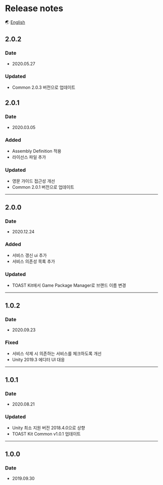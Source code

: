 # Release notes

🌏 [English](ReleaseNotes.en.md)

## 2.0.2

### Date

* 2020.05.27

### Updated

* Common 2.0.3 버전으로 업데이트

## 2.0.1

### Date

* 2020.03.05

### Added

* Assembly Definition 적용
* 라이선스 파일 추가

### Updated

* 영문 가이드 접근성 개선
* Common 2.0.1 버전으로 업데이트

---

## 2.0.0

### Date

* 2020.12.24

### Added

* 서비스 갱신 ui 추가
* 서비스 의존성 목록 추가

### Updated

* TOAST Kit에서 Game Package Manager로 브랜드 이름 변경

---

## 1.0.2

### Date

* 2020.09.23

### Fixed

* 서비스 삭제 시 의존하는 서비스를 체크하도록 개선
* Unity 2019.3 에디터 UI 대응

---

## 1.0.1

### Date

* 2020.08.21

### Updated

* Unity 최소 지원 버전 2018.4.0으로 상향
* TOAST Kit Common v1.0.1 업데이트

---

## 1.0.0

### Date

* 2019.09.30
